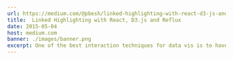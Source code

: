 ```yaml
---
url: https://medium.com/@pbesh/linked-highlighting-with-react-d3-js-and-reflux-16e9c0b2210b
title:  Linked Highlighting with React, D3.js and Reflux
date: 2015-05-04
host: medium.com
banner: ./images/banner.png
excerpt: One of the best interaction techniques for data vis is to have linked highlighting between related visualizations. In this post, I share a method for implementing linked highlighting using React, D3.js and Reflux.
---
```

